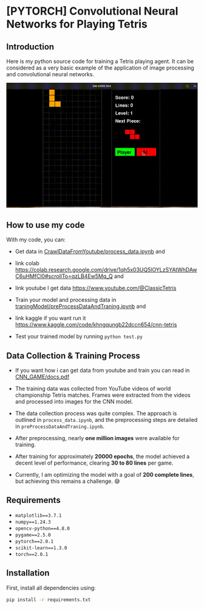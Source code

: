 # [PYTORCH] Convolutional Neural Networks for Playing Tetris

## Introduction

Here is my python source code for training a Tetris playing agent. It can be considered as a very basic example of the application of image processing and convolutional neural networks. 

![Demo Tetris CNN](output-.gif)
## How to use my code
With my code, you can:
- Get data in [CrawlDataFromYoutube/process_data.ipynb](< CrawlDataFromYoutube/process_data.ipynb>) and 
- link colab https://colab.research.google.com/drive/1qh5x03UQ5lOYLzSYAtWhDAwC6uHMfCl0#scrollTo=qzLB4Ew5Mq_Q and 
- link youtube I get data https://www.youtube.com/@ClassicTetris

- Train your model and processing data in [traningModel/preProcessDataAndTraning.ipynb](traningModel/preProcessDataAndTraning.ipynb) and 
- link kaggle if you want run it https://www.kaggle.com/code/khngqungb22dccn654/cnn-tetris
- Test your trained model by running `python test.py`

## Data Collection & Training Process
- If you want how i can get data from youtube and train you can read in [CNN_GAME/docs.pdf](CNN_GAME/docs.pdf)

- The training data was collected from YouTube videos of world championship Tetris matches. Frames were extracted from the videos and processed into images for the CNN model.  

- The data collection process was quite complex. The approach is outlined in `process_data.ipynb`, and the preprocessing steps are detailed in `preProcessDataAndTraning.ipynb`.  

- After preprocessing, nearly **one million images** were available for training.  

- After training for approximately **20000 epochs**, the model achieved a decent level of performance, clearing **30 to 80 lines** per game.  

- Currently, I am optimizing the model with a goal of **200 complete lines**, but achieving this remains a challenge. 😅  

## Requirements

- `matplotlib==3.7.1`
- `numpy==1.24.3`
- `opencv-python==4.8.0`
- `pygame==2.5.0`
- `pytorch==2.0.1`
- `scikit-learn==1.3.0`
- `torch==2.0.1`

## Installation

First, install all dependencies using:

```bash
pip install -r requirements.txt




